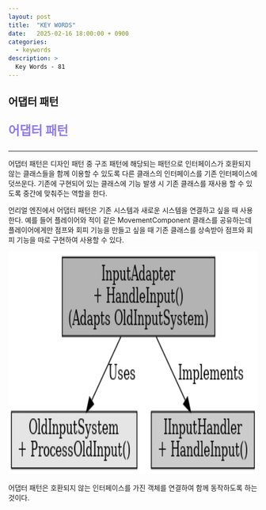 ```yaml
---
layout: post
title:  "KEY WORDS"
date:   2025-02-16 18:00:00 + 0900
categories:
  - keywords
description: >
  Key Words - 81
---
```

## 어댑터 패턴

<p style = "color:#8f7cee; font-size:25px; font-weight:bold">
어댑터 패턴
</p>

---

어댑터 패턴은 디자인 패턴 중 구조 패턴에 해당되는 패턴으로 인터페이스가 호환되지 않는 클래스들을 함께 이용할 수 있도록 다른 클래스의 인터페이스를 기존 인터페이스에 덧쓰운다. 
기존에 구현되어 있는 클래스에 기능 발생 시 기존 클래스를 재사용 할 수 있도록 중간에 맞춰주는 역할을 한다.

언리얼 엔진에서 어댑터 패턴은 기존 시스템과 새로운 시스템을 연결하고 싶을 때 사용한다.
예를 들어 플레이어와 적이 같은 MovementComponent 클래스를 공유하는데 플레이어에게만 점프와 회피 기능을 만들고 싶을 때 기존 클래스를 상속받아 점프와 회피 기능을 따로 구현하여 사용할 수 있다.

<img src = "../../assets/img/keywords/IMG_k82_1.png" width = "1800" height = "450">

<br/>

어댑터 패턴은 호환되지 않는 인터페이스를 가진 객체를 연결하여 함께 동작하도록 하는 것이다.